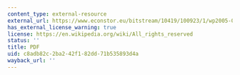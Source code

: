 ```yaml
---
content_type: external-resource
external_url: https://www.econstor.eu/bitstream/10419/100923/1/wp2005-09.pdf
has_external_license_warning: true
license: https://en.wikipedia.org/wiki/All_rights_reserved
status: ''
title: PDF
uid: c8adb82c-2ba2-42f1-82dd-71b535893d4a
wayback_url: ''
---
```

